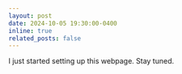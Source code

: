 ```yaml
---
layout: post
date: 2024-10-05 19:30:00-0400
inline: true
related_posts: false
---
```


I just started setting up this webpage. Stay tuned.